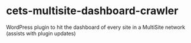 cets-multisite-dashboard-crawler
================================

WordPress plugin to hit the dashboard of every site in a MultiSite network (assists with plugin updates)
